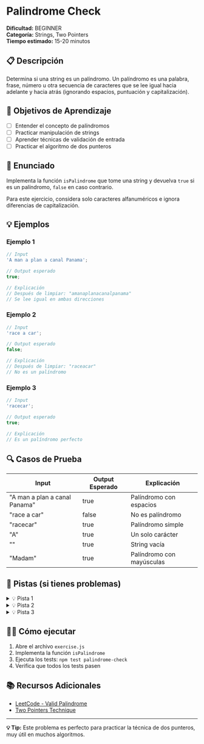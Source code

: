 # Palindrome Check

**Dificultad:** BEGINNER  
**Categoría:** Strings, Two Pointers  
**Tiempo estimado:** 15-20 minutos

## 📋 Descripción

Determina si una string es un palíndromo. Un palíndromo es una palabra, frase, número u otra secuencia de caracteres que se lee igual hacia adelante y hacia atrás (ignorando espacios, puntuación y capitalización).

## 🎯 Objetivos de Aprendizaje

- [ ] Entender el concepto de palíndromos
- [ ] Practicar manipulación de strings
- [ ] Aprender técnicas de validación de entrada
- [ ] Practicar el algoritmo de dos punteros

## 📝 Enunciado

Implementa la función `isPalindrome` que tome una string y devuelva `true` si es un palíndromo, `false` en caso contrario.

Para este ejercicio, considera solo caracteres alfanuméricos e ignora diferencias de capitalización.

## 💡 Ejemplos

### Ejemplo 1

```javascript
// Input
'A man a plan a canal Panama';

// Output esperado
true;

// Explicación
// Después de limpiar: "amanaplanacanalpanama"
// Se lee igual en ambas direcciones
```

### Ejemplo 2

```javascript
// Input
'race a car';

// Output esperado
false;

// Explicación
// Después de limpiar: "raceacar"
// No es un palíndromo
```

### Ejemplo 3

```javascript
// Input
'racecar';

// Output esperado
true;

// Explicación
// Es un palíndromo perfecto
```

## 🔍 Casos de Prueba

| Input                         | Output Esperado | Explicación               |
| ----------------------------- | --------------- | ------------------------- |
| "A man a plan a canal Panama" | true            | Palíndromo con espacios   |
| "race a car"                  | false           | No es palíndromo          |
| "racecar"                     | true            | Palíndromo simple         |
| "A"                           | true            | Un solo carácter          |
| ""                            | true            | String vacía              |
| "Madam"                       | true            | Palíndromo con mayúsculas |

## 🧠 Pistas (si tienes problemas)

<details>
<summary>💡 Pista 1</summary>

Primero limpia la string removiendo caracteres no alfanuméricos y convirtiendo a minúsculas.

</details>

<details>
<summary>💡 Pista 2</summary>

Usa dos punteros: uno al inicio y otro al final de la string limpia.

</details>

<details>
<summary>💡 Pista 3</summary>

Compara los caracteres en las posiciones de los punteros y muévelos hacia el centro hasta que se encuentren.

</details>

## 🏃‍♂️ Cómo ejecutar

1. Abre el archivo `exercise.js`
2. Implementa la función `isPalindrome`
3. Ejecuta los tests: `npm test palindrome-check`
4. Verifica que todos los tests pasen

## 📚 Recursos Adicionales

- [LeetCode - Valid Palindrome](https://leetcode.com/problems/valid-palindrome/)
- [Two Pointers Technique](https://www.geeksforgeeks.org/two-pointers-technique/)

---

**💡 Tip:** Este problema es perfecto para practicar la técnica de dos punteros, muy útil en muchos algoritmos.
